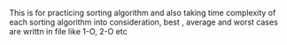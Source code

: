 This is for practicing sorting algorithm and also taking time complexity of each sorting algorithm into consideration, best , average and worst cases are writtn in file like 1-O, 2-O etc
